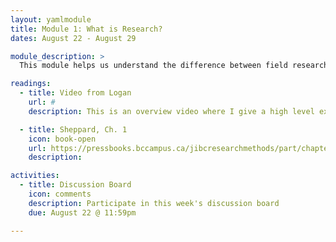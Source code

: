 ```yaml
---
layout: yamlmodule
title: Module 1: What is Research?
dates: August 22 - August 29

module_description: >
  This module helps us understand the difference between field research and library research.

readings:
  - title: Video from Logan
    url: #
    description: This is an overview video where I give a high level explanation of the readings and describe this week's tasks.

  - title: Sheppard, Ch. 1
    icon: book-open
    url: https://pressbooks.bccampus.ca/jibcresearchmethods/part/chapter1/
    description:

activities:
  - title: Discussion Board
    icon: comments
    description: Participate in this week's discussion board
    due: August 22 @ 11:59pm

---
```

